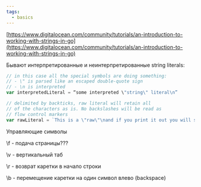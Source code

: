 ```yaml
---
tags:
  - basics
---
```

[https://www.digitalocean.com/community/tutorials/an-introduction-to-working-with-strings-in-go](https://www.digitalocean.com/community/tutorials/an-introduction-to-working-with-strings-in-go)

Бывают интерпретированные и неинтерпретированные string literals:

```Go
// in this case all the special symbols are doing something:
// - \" is parsed like an escaped double-quote sign
// - \n is interpreted
var interpretedLiteral = “some interpreted \"string\" literal\n”

// delimited by backticks, raw literal will retain all
// of the characters as is. No backslashes will be read as
// flow control markers
var rawLiteral = `This is a \"raw\"\nand if you print it out you will see it the same way as it is in the code.`
```

Управляющие символы

\f - подача страницы???

\v - вертикальный таб

\r - возврат каретки в начало строки

\b - перемещение каретки на один символ влево (backspace)